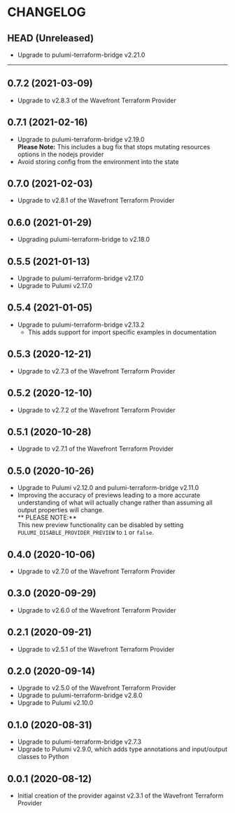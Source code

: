 CHANGELOG
=========

## HEAD (Unreleased)
* Upgrade to pulumi-terraform-bridge v2.21.0

---

## 0.7.2 (2021-03-09)
* Upgrade to v2.8.3 of the Wavefront Terraform Provider

## 0.7.1 (2021-02-16)
* Upgrade to pulumi-terraform-bridge v2.19.0  
  **Please Note:** This includes a bug fix that stops mutating resources options in the nodejs provider
* Avoid storing config from the environment into the state

## 0.7.0 (2021-02-03)
* Upgrade to v2.8.1 of the Wavefront Terraform Provider

## 0.6.0 (2021-01-29)
* Upgrading pulumi-terraform-bridge to v2.18.0

## 0.5.5 (2021-01-13)
* Upgrade to pulumi-terraform-bridge v2.17.0
* Upgrade to Pulumi v2.17.0

## 0.5.4 (2021-01-05)
* Upgrade to pulumi-terraform-bridge v2.13.2
  * This adds support for import specific examples in documentation

## 0.5.3 (2020-12-21)
* Upgrade to v2.7.3 of the Wavefront Terraform Provider

## 0.5.2 (2020-12-10)
* Upgrade to v2.7.2 of the Wavefront Terraform Provider

## 0.5.1 (2020-10-28)
* Upgrade to v2.7.1 of the Wavefront Terraform Provider

## 0.5.0 (2020-10-26)
* Upgrade to Pulumi v2.12.0 and pulumi-terraform-bridge v2.11.0
* Improving the accuracy of previews leading to a more accurate understanding of what will actually change rather than assuming all output properties will change.  
  ** PLEASE NOTE:**  
  This new preview functionality can be disabled by setting `PULUMI_DISABLE_PROVIDER_PREVIEW` to `1` or `false`.

## 0.4.0 (2020-10-06)
* Upgrade to v2.7.0 of the Wavefront Terraform Provider

## 0.3.0 (2020-09-29)
* Upgrade to v2.6.0 of the Wavefront Terraform Provider

## 0.2.1 (2020-09-21)
* Upgrade to v2.5.1 of the Wavefront Terraform Provider

## 0.2.0 (2020-09-14)
* Upgrade to v2.5.0 of the Wavefront Terraform Provider
* Upgrade to pulumi-terraform-bridge v2.8.0
* Upgrade to Pulumi v2.10.0

## 0.1.0 (2020-08-31)
* Upgrade to pulumi-terraform-bridge v2.7.3
* Upgrade to Pulumi v2.9.0, which adds type annotations and input/output classes to Python

## 0.0.1 (2020-08-12)
* Initial creation of the provider against v2.3.1 of the Wavefront Terraform Provider
